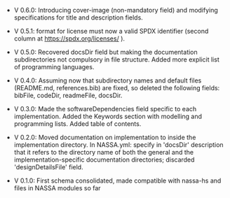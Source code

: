 - V 0.6.0: Introducing cover-image (non-mandatory field) and modifying specifications for title and description fields.

- V 0.5.1: format for license must now a valid SPDX identifier (second column at https://spdx.org/licenses/ ).

- V 0.5.0: Recovered docsDir field but making the documentation subdirectories not compulsory in file structure. Added more explicit list of programming languages.

- V 0.4.0: Assuming now that subdirectory names and default files (README.md, references.bib) are fixed, so deleted the following fields: bibFile, codeDir, readmeFile, docsDir.

- V 0.3.0: Made the softwareDependencies field specific to each implementation. Added the Keywords section with modelling and programming lists. Added table of contents.

- V 0.2.0: Moved documentation on implementation to inside the implementation directory. In NASSA.yml: specify in 'docsDir' description that it refers to the directory name of both the general and the implementation-specific documentation directories; discarded 'designDetailsFile' field.

- V 0.1.0: First schema consolidated, made compatible with nassa-hs and files in NASSA modules so far